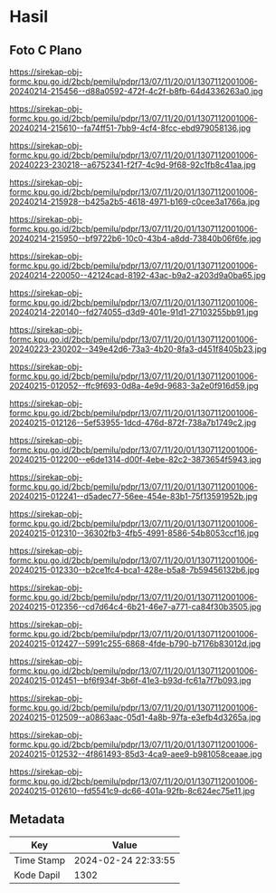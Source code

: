 # Hasil

## Foto C Plano

https://sirekap-obj-formc.kpu.go.id/2bcb/pemilu/pdpr/13/07/11/20/01/1307112001006-20240214-215456--d88a0592-472f-4c2f-b8fb-64d4336263a0.jpg

https://sirekap-obj-formc.kpu.go.id/2bcb/pemilu/pdpr/13/07/11/20/01/1307112001006-20240214-215610--fa74ff51-7bb9-4cf4-8fcc-ebd979058136.jpg

https://sirekap-obj-formc.kpu.go.id/2bcb/pemilu/pdpr/13/07/11/20/01/1307112001006-20240223-230218--a6752341-f2f7-4c9d-9f68-92c1fb8c41aa.jpg

https://sirekap-obj-formc.kpu.go.id/2bcb/pemilu/pdpr/13/07/11/20/01/1307112001006-20240214-215928--b425a2b5-4618-4971-b169-c0cee3a1766a.jpg

https://sirekap-obj-formc.kpu.go.id/2bcb/pemilu/pdpr/13/07/11/20/01/1307112001006-20240214-215950--bf9722b6-10c0-43b4-a8dd-73840b06f6fe.jpg

https://sirekap-obj-formc.kpu.go.id/2bcb/pemilu/pdpr/13/07/11/20/01/1307112001006-20240214-220050--42124cad-8192-43ac-b9a2-a203d9a0ba65.jpg

https://sirekap-obj-formc.kpu.go.id/2bcb/pemilu/pdpr/13/07/11/20/01/1307112001006-20240214-220140--fd274055-d3d9-401e-91d1-27103255bb91.jpg

https://sirekap-obj-formc.kpu.go.id/2bcb/pemilu/pdpr/13/07/11/20/01/1307112001006-20240223-230202--349e42d6-73a3-4b20-8fa3-d451f8405b23.jpg

https://sirekap-obj-formc.kpu.go.id/2bcb/pemilu/pdpr/13/07/11/20/01/1307112001006-20240215-012052--ffc9f693-0d8a-4e9d-9683-3a2e0f916d59.jpg

https://sirekap-obj-formc.kpu.go.id/2bcb/pemilu/pdpr/13/07/11/20/01/1307112001006-20240215-012126--5ef53955-1dcd-476d-872f-738a7b1749c2.jpg

https://sirekap-obj-formc.kpu.go.id/2bcb/pemilu/pdpr/13/07/11/20/01/1307112001006-20240215-012200--e6de1314-d00f-4ebe-82c2-3873654f5943.jpg

https://sirekap-obj-formc.kpu.go.id/2bcb/pemilu/pdpr/13/07/11/20/01/1307112001006-20240215-012241--d5adec77-56ee-454e-83b1-75f13591952b.jpg

https://sirekap-obj-formc.kpu.go.id/2bcb/pemilu/pdpr/13/07/11/20/01/1307112001006-20240215-012310--36302fb3-4fb5-4991-8586-54b8053ccf16.jpg

https://sirekap-obj-formc.kpu.go.id/2bcb/pemilu/pdpr/13/07/11/20/01/1307112001006-20240215-012330--b2ce1fc4-bca1-428e-b5a8-7b59456132b6.jpg

https://sirekap-obj-formc.kpu.go.id/2bcb/pemilu/pdpr/13/07/11/20/01/1307112001006-20240215-012356--cd7d64c4-6b21-46e7-a771-ca84f30b3505.jpg

https://sirekap-obj-formc.kpu.go.id/2bcb/pemilu/pdpr/13/07/11/20/01/1307112001006-20240215-012427--5991c255-6868-4fde-b790-b7176b83012d.jpg

https://sirekap-obj-formc.kpu.go.id/2bcb/pemilu/pdpr/13/07/11/20/01/1307112001006-20240215-012451--bf6f934f-3b6f-41e3-b93d-fc61a7f7b093.jpg

https://sirekap-obj-formc.kpu.go.id/2bcb/pemilu/pdpr/13/07/11/20/01/1307112001006-20240215-012509--a0863aac-05d1-4a8b-97fa-e3efb4d3265a.jpg

https://sirekap-obj-formc.kpu.go.id/2bcb/pemilu/pdpr/13/07/11/20/01/1307112001006-20240215-012532--4f861493-85d3-4ca9-aee9-b981058ceaae.jpg

https://sirekap-obj-formc.kpu.go.id/2bcb/pemilu/pdpr/13/07/11/20/01/1307112001006-20240215-012610--fd5541c9-dc66-401a-92fb-8c624ec75e11.jpg


## Metadata

| Key        | Value               |
| ---------- | ------------------- |
| Time Stamp | 2024-02-24 22:33:55 |
| Kode Dapil | 1302                |



